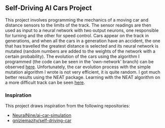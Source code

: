 ## Self-Driving AI Cars Project

This project involves programming the mechanics of a moving car and distance sensors to the limits of the track. The sensor readings are then used as input to a neural network with two output neurons, one responsible for turning and the other for speed control. Cars appear on the track in generations, and when all the cars in a generation have an accident, the one that has travelled the greatest distance is selected and its neural network is mutated (random numbers are added to the weights of the network with a certain probability). The evolution of the cars using the algorithm I programmed (the code can be seen in the 'own-network' branch) can be observed [here](https://www.youtube.com/watch?v=jz81Rb7Ouso). Unfortunately, the car evolution process with the simple mutation algorithm I wrote is not very efficient, it is quite random. I got much better results using the NEAT package. Learning with the NEAT algorithm on a more difficult track can be seen [here](https://www.youtube.com/watch?v=l3oIitRD7Wg).

### Inspiration

This project draws inspiration from the following repositories:

- [NeuralNine/ai-car-simulation](https://github.com/NeuralNine/ai-car-simulation/)
- [gniziemazity/self-driving-car](https://github.com/gniziemazity/self-driving-car/)

